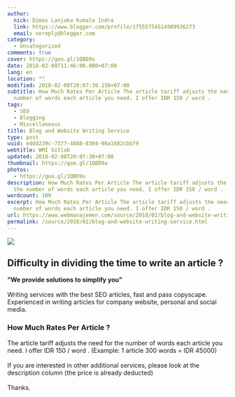 ```yaml
---
author:
  nick: Dimas Lanjaka Kumala Indra
  link: https://www.blogger.com/profile/17555754514989936273
  email: noreply@blogger.com
category:
  - Uncategorized
comments: true
cover: https://goo.gl/1QBD9u
date: 2018-02-08T11:46:00.000+07:00
lang: en
location: ""
modified: 2018-02-08T20:07:30.150+07:00
subtitle: How Much Rates Per Article The article tariff adjusts the need for the
  number of words each article you need. I offer IDR 150 / word .
tags:
  - SEO
  - Blogging
  - Miscellaneous
title: Blog and Website Writing Service
type: post
uuid: edd4239c-7377-4888-8304-98a1682cbbf9
webtitle: WMI Gitlab
updated: 2018-02-08T20:07:30+07:00
thumbnail: https://goo.gl/1QBD9u
photos:
  - https://goo.gl/1QBD9u
description: How Much Rates Per Article The article tariff adjusts the need for
  the number of words each article you need. I offer IDR 150 / word .
wordcount: 109
excerpt: How Much Rates Per Article The article tariff adjusts the need for the
  number of words each article you need. I offer IDR 150 / word .
url: https://www.webmanajemen.com/source/2018/02/blog-and-website-writing-service.html
permalink: /source/2018/02/blog-and-website-writing-service.html
---
```


<img src="https://goo.gl/1QBD9u"><h2>Difficulty in dividing the time to write an article ?</h2><b>"We provide solutions to simplify you"</b><br><br>Writing services with the best SEO articles, fast and pass copyscape.<br>Experienced in writing articles for company website, personal and social media.<br><div><h3>How Much Rates Per Article ?</h3>The article tariff adjusts the need for the number of words each article you need. I offer IDR 150 / word . (Example: 1 article 300 words = IDR 45000) <br><br>If you are interested in other additional services, please look at the description column (the price is already deducted) <br><br>Thanks. </div>
